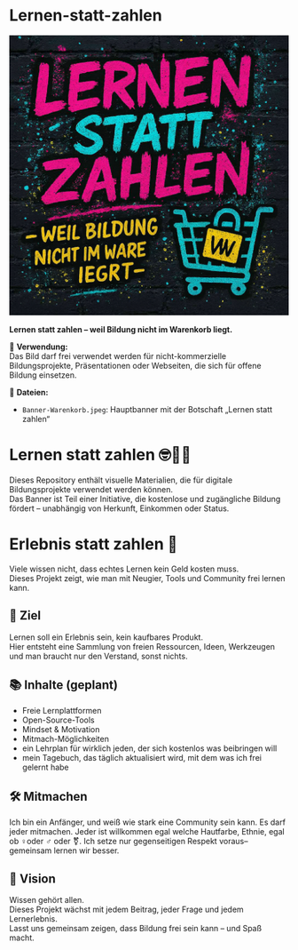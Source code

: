 
# Lernen-statt-zahlen

![Lernen statt Zahlen Banner](Banner-Warenkorb.jpeg)

**Lernen statt zahlen – weil Bildung nicht im Warenkorb liegt.**

📌 **Verwendung:**  
Das Bild darf frei verwendet werden für nicht-kommerzielle Bildungsprojekte, Präsentationen oder Webseiten, die sich für offene Bildung einsetzen.

📁 **Dateien:**  
- `Banner-Warenkorb.jpeg`: Hauptbanner mit der Botschaft „Lernen statt zahlen“

# Lernen statt zahlen 🤓📝💸
Dieses Repository enthält visuelle Materialien, die für digitale Bildungsprojekte verwendet werden können.  
Das Banner ist Teil einer Initiative, die kostenlose und zugängliche Bildung fördert – unabhängig von Herkunft, Einkommen oder Status.

# Erlebnis statt zahlen 🎉
Viele wissen nicht, dass echtes Lernen kein Geld kosten muss.  
Dieses Projekt zeigt, wie man mit Neugier, Tools und Community frei lernen kann.

## 🚀 Ziel
Lernen soll ein Erlebnis sein, kein kaufbares Produkt.  
Hier entsteht eine Sammlung von freien Ressourcen, Ideen, Werkzeugen und man braucht nur den Verstand, sonst nichts.

## 📚 Inhalte (geplant)
- Freie Lernplattformen
- Open-Source-Tools
- Mindset & Motivation
- Mitmach-Möglichkeiten
- ein Lehrplan für wirklich jeden, der sich kostenlos was beibringen will
- mein Tagebuch, das täglich aktualisiert wird, mit dem was ich frei gelernt habe 

## 🛠️ Mitmachen
Ich bin ein Anfänger, und weiß wie stark eine Community sein kann. Es darf jeder mitmachen. Jeder ist willkommen egal welche Hautfarbe, Ethnie, egal ob ♀️oder ♂️ oder ⚧️. Ich setze nur gegenseitigen Respekt voraus– gemeinsam lernen wir besser.

## 🌱 Vision
Wissen gehört allen.  
Dieses Projekt wächst mit jedem Beitrag, jeder Frage und jedem Lernerlebnis.  
Lasst uns gemeinsam zeigen, dass Bildung frei sein kann – und Spaß macht.
